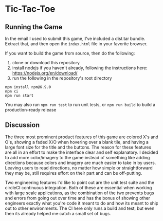 # Tic-Tac-Toe

## Running the Game
In the email I used to submit this game, I've included a dist.tar bundle. Extract that, and then open the `index.html` file in your favorite browser.

If you want to build the game from source, then do the following:
1. clone or download this repository
2. install nodejs if you haven't already, following the instructions here: https://nodejs.org/en/download/
3. run the following in the repository's root directory
```
npm install npm@6.9.0
npm ci
npm run start
```

You may also run `npm run test` to run unit tests, or `npm run build` to build a production-ready release

## Discussion

The three most prominent product features of this game are colored X's and O's, showing a faded X/O when hovering over a blank tile, and having a large font size for the title and the buttons. The reason for these features are all in an effort to make the interface clear and self explanatory.
I decided to add more color/imagery to the game instead of something like adding directions because colors and imagery are much easier to take in by users. Leaving users to read directions, no matter how simple or straightforward they may be, still requires effort on their part and can be off-putting.

Two engineering features I'd like to point out are the unit test suite and the circleCI continuous integration. Both of these are essential when working with large scale applications, as the combination of the two prevents bugs and errors from going out over time and has the bonus of showing other engineers exactly what you're code it meant to do and how its meant to ship out to other environments. The CI here only runs a build and test, but even then its already helped me catch a small set of bugs.
